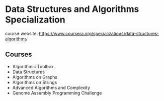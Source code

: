 # Data Structures and Algorithms Specialization

course website: https://www.coursera.org/specializations/data-structures-algorithms

## Courses

- Algorithmic Toolbox
- Data Structures
- Algorithms on Graphs
- Algorithms on Strings
- Advanced Algorithms and Complexity
- Genome Assembly Programming Challenge